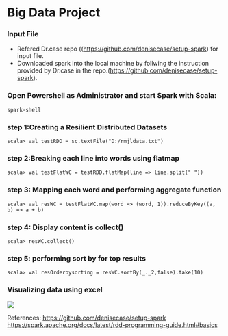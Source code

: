 # Big Data Project

### Input File
- Refered Dr.case repo ((https://github.com/denisecase/setup-spark) for input file.
- Downloaded spark into the local machine by follwing the instruction provided by Dr.case in the repo.(https://github.com/denisecase/setup-spark).
### Open Powershell as Administrator and start Spark with Scala:
``` spark-shell ```

### step 1:Creating a Resilient Distributed Datasets
``` scala> val testRDD = sc.textFile("D:/rmjldata.txt") ```

### step 2:Breaking each line into words using flatmap
``` scala> val testFlatWC = testRDD.flatMap(line => line.split(" ")) ```

### step 3: Mapping each word and performing aggregate function
``` scala> val resWC = testFlatWC.map(word => (word, 1)).reduceByKey((a, b) => a + b) ```

### step 4: Display content is collect()
``` scala> resWC.collect() ```

### step 5: performing sort by for top results
``` scala> val resOrderbysorting = resWC.sortBy(_._2,false).take(10) ```

### Visualizing data using excel
<img src="./WCResult.JPG"/>

References:
https://github.com/denisecase/setup-spark
https://spark.apache.org/docs/latest/rdd-programming-guide.html#basics


